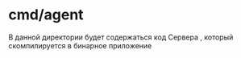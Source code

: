 # cmd/agent

В данной директории будет содержаться код Сервера , который скомпилируется в бинарное приложение
